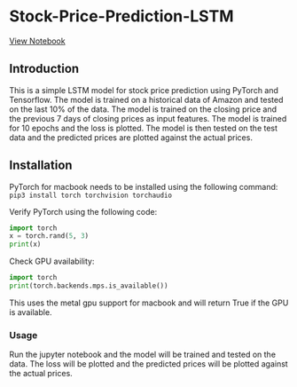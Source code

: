 # Stock-Price-Prediction-LSTM

[View Notebook](https://nbviewer.org/github/Abstract-Dex/Stock-Price-Prediction-LSTM/blob/main/pytorch.ipynb)

## Introduction

This is a simple LSTM model for stock price prediction using PyTorch and Tensorflow. The model is trained on a historical data of Amazon and tested on the last 10% of the data. The model is trained on the closing price and the previous 7 days of closing prices as input features. The model is trained for 10 epochs and the loss is plotted. The model is then tested on the test data and the predicted prices are plotted against the actual prices.

## Installation

PyTorch for macbook needs to be installed using the following command:
`pip3 install torch torchvision torchaudio`

Verify PyTorch using the following code:

```python
import torch
x = torch.rand(5, 3)
print(x)
```

Check GPU availability:

```python
import torch
print(torch.backends.mps.is_available())
```

This uses the metal gpu support for macbook and will return True if the GPU is available.

### Usage

Run the jupyter notebook and the model will be trained and tested on the data. The loss will be plotted and the predicted prices will be plotted against the actual prices.
